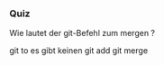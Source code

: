 ### Quiz

<quiz name="">
    <question>
        <p>Wie lautet der git-Befehl zum mergen ?</p>
        <answer>git to</answer>
        <answer>es gibt keinen</answer>
        <answer>git add</answer>
        <answer correct>git merge</answer>
    </question>
</quiz>


